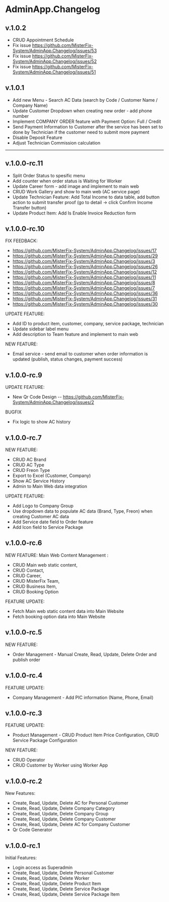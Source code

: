 # AdminApp.Changelog

## v.1.0.2
* CRUD Appointment Schedule
* Fix issue https://github.com/MisterFix-System/AdminApp.Changelog/issues/53
* Fix issue https://github.com/MisterFix-System/AdminApp.Changelog/issues/52
* Fix issue https://github.com/MisterFix-System/AdminApp.Changelog/issues/51

## v.1.0.1
* Add new Menu - Search AC Data (search by Code / Customer Name / Company Name)
* Update Customer Dropdown when creating new order - add phone number
* Implement COMPANY ORDER feature with Payment Option: Full / Credit
* Send Payment Information to Customer after the service has been set to done by Technician if the customer need to submit more payment
* Disable Deposit Feature
* Adjust Technician Commission calculation

-------------------------------------------------------------------------------------------

## v.1.0.0-rc.11
* Split Order Status to spesific menu
* Add counter when order status is Waiting for Worker
* Update Career form - add image and implement to main web
* CRUD Work Gallery and show to main web (AC service page)
* Update Technician Feature: Add Total Income to data table, add button action to submit transfer proof (go to detail -> click Confirm Income Transfer button)
* Update Product Item: Add Is Enable Invoice Reduction form

## v.1.0.0-rc.10
FIX FEEDBACK:
* https://github.com/MisterFix-System/AdminApp.Changelog/issues/17
* https://github.com/MisterFix-System/AdminApp.Changelog/issues/29
* https://github.com/MisterFix-System/AdminApp.Changelog/issues/3
* https://github.com/MisterFix-System/AdminApp.Changelog/issues/26
* https://github.com/MisterFix-System/AdminApp.Changelog/issues/12
* https://github.com/MisterFix-System/AdminApp.Changelog/issues/11
* https://github.com/MisterFix-System/AdminApp.Changelog/issues/8
* https://github.com/MisterFix-System/AdminApp.Changelog/issues/7
* https://github.com/MisterFix-System/AdminApp.Changelog/issues/36
* https://github.com/MisterFix-System/AdminApp.Changelog/issues/31
* https://github.com/MisterFix-System/AdminApp.Changelog/issues/30

UPDATE FEATURE:
* Add ID to product item, customer, company, service package, technician
* Update sidebar label menu
* Add description to Team feature and implement to main web

NEW FEATURE:
* Email service - send email to customer when order information is updated (publish, status changes, payment success)


## v.1.0.0-rc.9
UPDATE FEATURE:
* New Qr Code Design -- https://github.com/MisterFix-System/AdminApp.Changelog/issues/2

BUGFIX
* Fix logic to show AC history

## v.1.0.0-rc.7
NEW FEATURE:
* CRUD AC Brand
* CRUD AC Type
* CRUD Freon Type
* Export to Excel (Customer, Company)
* Show AC Service History
* Admin to Main Web data integration

UPDATE FEATURE:
* Add Logo to Company Group
* Use dropdown data to populate AC data (Brand, Type, Freon) when creating Customer AC data
* Add Service date field to Order feature
* Add Icon field to Service Package


## v.1.0.0-rc.6
NEW FEATURE:
Main Web Content Management :
* CRUD Main web static content, 
* CRUD Contact, 
* CRUD Career, 
* CRUD MisterFix Team, 
* CRUD Business Item, 
* CRUD Booking Option

FEATURE UPDATE:
* Fetch Main web static content data into Main Website
* Fetch booking option data into Main Website

## v.1.0.0-rc.5
NEW FEATURE:
* Order Management - Manual Create, Read, Update, Delete Order and publish order

## v.1.0.0-rc.4
FEATURE UPDATE:
* Company Management - Add PIC information (Name, Phone, Email)

## v.1.0.0-rc.3
FEATURE UPDATE:
* Product Management - CRUD Product Item Price Configuration, CRUD Service Package Configuration

NEW FEATURE:
* CRUD Operator
* CRUD Customer by Worker using Worker App

## v.1.0.0-rc.2
New Features:
* Create, Read, Update, Delete AC for Personal Customer
* Create, Read, Update, Delete Company Category
* Create, Read, Update, Delete Company Group
* Create, Read, Update, Delete Company Customer
* Create, Read, Update, Delete AC for Company Customer
* Qr Code Generator

## v.1.0.0-rc.1
Initial Features:

* Login access as Superadmin
* Create, Read, Update, Delete Personal Customer
* Create, Read, Update, Delete Worker
* Create, Read, Update, Delete Product Item
* Create, Read, Update, Delete Service Package
* Create, Read, Update, Delete Service Package Item
